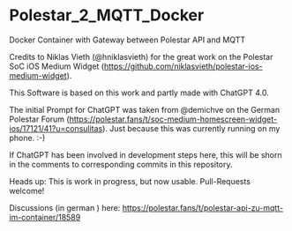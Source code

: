 # Polestar_2_MQTT_Docker
Docker Container with Gateway between Polestar API and MQTT

Credits to Niklas Vieth (@hniklasvieth) for the great work on the Polestar SoC iOS Medium Widget (https://github.com/niklasvieth/polestar-ios-medium-widget).

This Software is based on this work and partly made with ChatGPT 4.0.

The initial Prompt for ChatGPT was taken from @demichve on the German Polestar Forum (https://polestar.fans/t/soc-medium-homescreen-widget-ios/17121/41?u=consulitas). Just because this was currently running on my phone. :-)

If ChatGPT has been involved in development steps here, this will be shorn in the comments to corresponding commits in this repository.

Heads up: This is work in progress, but now usable. Pull-Requests welcome!

Discussions (in german ) here:
https://polestar.fans/t/polestar-api-zu-mqtt-im-container/18589